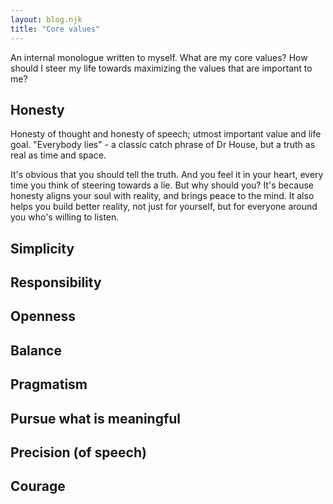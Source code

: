 ```yaml
---
layout: blog.njk
title: "Core values"
---
```


An internal monologue written to myself. What are my core values? How should I steer my life towards maximizing the values that are important to me?

## Honesty

Honesty of thought and honesty of speech; utmost important value and life goal. "Everybody lies" - a classic catch phrase of Dr House, but a truth as real as time and space.

It's obvious that you should tell the truth. And you feel it in your heart, every time you think of steering towards a lie. But why should you? It's because honesty aligns your soul with reality, and brings peace to the mind. It also helps you build better reality, not just for yourself, but for everyone around you who's willing to listen.

## Simplicity

## Responsibility

## Openness

## Balance

## Pragmatism

## Pursue what is meaningful

## Precision (of speech)

## Courage
